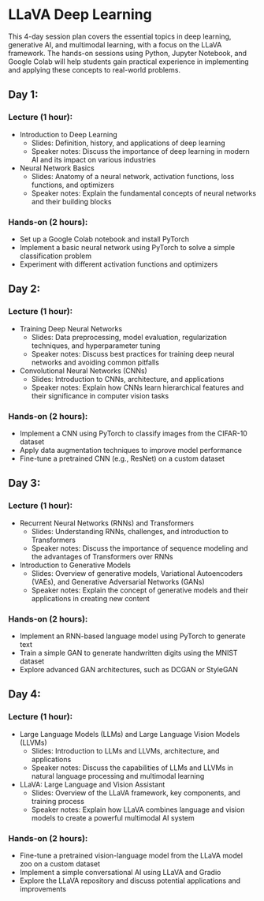 # LLaVA Deep Learning

This 4-day session plan covers the essential topics in deep learning, generative AI, and multimodal learning, with a focus on the LLaVA framework. The hands-on sessions using Python, Jupyter Notebook, and Google Colab will help students gain practical experience in implementing and applying these concepts to real-world problems.

## Day 1:
### Lecture (1 hour):
- Introduction to Deep Learning
  - Slides: Definition, history, and applications of deep learning
  - Speaker notes: Discuss the importance of deep learning in modern AI and its impact on various industries
- Neural Network Basics
  - Slides: Anatomy of a neural network, activation functions, loss functions, and optimizers
  - Speaker notes: Explain the fundamental concepts of neural networks and their building blocks

### Hands-on (2 hours):
- Set up a Google Colab notebook and install PyTorch
- Implement a basic neural network using PyTorch to solve a simple classification problem
- Experiment with different activation functions and optimizers

## Day 2:
### Lecture (1 hour):
- Training Deep Neural Networks
  - Slides: Data preprocessing, model evaluation, regularization techniques, and hyperparameter tuning
  - Speaker notes: Discuss best practices for training deep neural networks and avoiding common pitfalls
- Convolutional Neural Networks (CNNs)
  - Slides: Introduction to CNNs, architecture, and applications
  - Speaker notes: Explain how CNNs learn hierarchical features and their significance in computer vision tasks

### Hands-on (2 hours):
- Implement a CNN using PyTorch to classify images from the CIFAR-10 dataset
- Apply data augmentation techniques to improve model performance
- Fine-tune a pretrained CNN (e.g., ResNet) on a custom dataset

## Day 3:
### Lecture (1 hour):
- Recurrent Neural Networks (RNNs) and Transformers
  - Slides: Understanding RNNs, challenges, and introduction to Transformers
  - Speaker notes: Discuss the importance of sequence modeling and the advantages of Transformers over RNNs
- Introduction to Generative Models
  - Slides: Overview of generative models, Variational Autoencoders (VAEs), and Generative Adversarial Networks (GANs)
  - Speaker notes: Explain the concept of generative models and their applications in creating new content

### Hands-on (2 hours):
- Implement an RNN-based language model using PyTorch to generate text
- Train a simple GAN to generate handwritten digits using the MNIST dataset
- Explore advanced GAN architectures, such as DCGAN or StyleGAN

## Day 4:
### Lecture (1 hour):
- Large Language Models (LLMs) and Large Language Vision Models (LLVMs)
  - Slides: Introduction to LLMs and LLVMs, architecture, and applications
  - Speaker notes: Discuss the capabilities of LLMs and LLVMs in natural language processing and multimodal learning
- LLaVA: Large Language and Vision Assistant
  - Slides: Overview of the LLaVA framework, key components, and training process
  - Speaker notes: Explain how LLaVA combines language and vision models to create a powerful multimodal AI system

### Hands-on (2 hours):
- Fine-tune a pretrained vision-language model from the LLaVA model zoo on a custom dataset
- Implement a simple conversational AI using LLaVA and Gradio
- Explore the LLaVA repository and discuss potential applications and improvements

